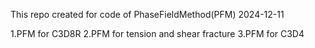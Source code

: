 This repo created for code of PhaseFieldMethod(PFM)
2024-12-11

1.PFM for C3D8R 
2.PFM for tension and shear fracture
3.PFM for C3D4